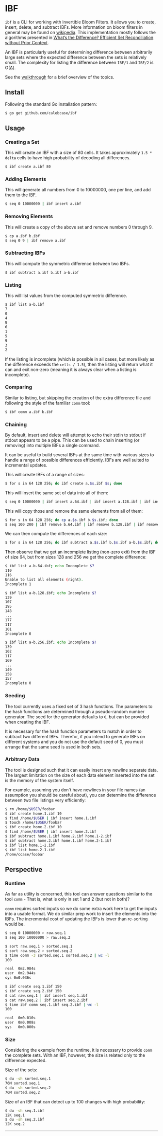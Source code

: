 # IBF

`ibf` is a CLI for working with Invertible Bloom Filters. It allows you to
create, insert, delete, and subtract IBFs. More information on bloom filters in
general may be found on [wikipedia][bloom filters]. This implementation mostly
follows the algorithms presented in [What’s the Difference?  Efficient Set
Reconciliation without Prior Context][whats the difference].

An IBF is particularly useful for determining difference between arbitrarily
large sets where the expected difference between the sets is relatively small.
The complexity for listing the difference between `IBF/1` and `IBF/2` is O(Δ).

See the [walkthrough][walkthrough] for a brief overview of the topics.

## Install

Following the standard Go installation pattern:

```bash
$ go get github.com/calebcase/ibf
```

## Usage

### Creating a Set

This will create an IBF with a size of 80 cells. It takes approximately `1.5 *
delta` cells to have high probability of decoding all differences.

```bash
$ ibf create a.ibf 80
```

### Adding Elements

This will generate all numbers from 0 to 10000000, one per line, and add them
to the IBF.

```bash
$ seq 0 10000000 | ibf insert a.ibf
```

### Removing Elements

This will create a copy of the above set and remove numbers 0 through 9.

```bash
$ cp a.ibf b.ibf
$ seq 0 9 | ibf remove a.ibf
```

### Subtracting IBFs

This will compute the symmetric difference between two IBFs.

```bash
$ ibf subtract a.ibf b.ibf a-b.ibf
```

### Listing

This will list values from the computed symmetric difference.

```bash
$ ibf list a-b.ibf
7
0
4
8
6
1
5
9
3
2
```

If the listing is incomplete (which is possible in all cases, but more likely
as the difference exceeds the `cells / 1.5`), then the listing will return what
it can and exit non-zero (meaning it is always clear when a listing is
incomplete).

### Comparing

Similar to listing, but skipping the creation of the extra difference file and
following the style of the familiar `comm` tool:

```bash
$ ibf comm a.ibf b.ibf
```

### Chaining

By default, insert and delete will attempt to echo their stdin to stdout if
stdout appears to be a pipe. This can be used to chain inserting (or removing)
into multiple IBFs a single command.

It can be useful to build several IBFs at the same time with various sizes to
handle a range of possible differences efficiently. IBFs are well suited to
incremental updates.

This will create IBFs of a range of sizes:

```bash
$ for s in 64 128 256; do ibf create a.$s.ibf $s; done
```

This will insert the same set of data into all of them:

```bash
$ seq 0 10000000 | ibf insert a.64.ibf | ibf insert a.128.ibf | ibf insert a.256.ibf
```

This will copy those and remove the same elements from all of them:

```bash
$ for s in 64 128 256; do cp a.$s.ibf b.$s.ibf; done
$ seq 100 200 | ibf remove b.64.ibf | ibf remove b.128.ibf | ibf remove b.256.ibf
```

We can then compute the differences of each size:

```bash
$ for s in 64 128 256; do ibf subtract a.$s.ibf b.$s.ibf a-b.$s.ibf; done
```

Then observe that we get an incomplete listing (non-zero exit) from the IBF of
size 64, but from sizes 128 and 256 we get the complete difference:

```bash
$ ibf list a-b.64.ibf; echo Incomplete $?
110
116
Unable to list all elements (right).
Incomplete 1
```

```bash
$ ibf list a-b.128.ibf; echo Incomplete $?
139
107
195
148
...
177
117
101
Incomplete 0
```

```bash
$ ibf list a-b.256.ibf; echo Incomplete $?
139
102
117
169
...
149
158
157
Incomplete 0
```

### Seeding

The tool currently uses a fixed set of 3 hash functions. The parameters to the
hash functions are determined through a pseudo-random number generator. The
seed for the generator defaults to `0`, but can be provided when creating the
IBF.

It is necessary for the hash function parameters to match in order to subtract
two different IBFs. Therefor, if you intend to generate IBFs on different
systems and you do not use the default seed of 0, you must arrange that the
same seed is used in both sets.

### Arbitrary Data

The tool is designed such that it can easily insert any newline separate data.
The largest limitation on the size of each data element inserted into the set
is the memory of the system itself.

For example, assuming you don't have newlines in your file names (an assumption
you should be careful about), you can determine the difference between two file
listings very efficiently:

```bash
$ rm /home/$USER/foobar
$ ibf create home.1.ibf 10
$ find /home/$USER | ibf insert home.1.ibf
$ touch /home/$USER/foobar
$ ibf create home.2.ibf 10
$ find /home/$USER | ibf insert home.2.ibf
$ ibf subtract home.1.ibf home.2.ibf home.1-2.ibf
$ ibf subtract home.2.ibf home.1.ibf home.2-1.ibf
$ ibf list home.1-2.ibf
$ ibf list home.2-1.ibf
/home/ccase/foobar
```

## Perspective

### Runtime

As far as utility is concerned, this tool can answer questions similar to the
tool `comm` - That is, what is only in set 1 and 2 (but not in both)?

`comm` requires sorted inputs so we do some extra work here to get the inputs
into a usable format. We do similar prep work to insert the elements into the
IBFs. The incremental cost of updating the IBFs is lower than re-sorting would
be.

```bash
$ seq 0 10000000 > raw.seq.1 
$ seq 100 10000000 > raw.seq.2
```

```bash
$ sort raw.seq.1 > sorted.seq.1
$ sort raw.seq.2 > sorted.seq.2
$ time comm -3 sorted.seq.1 sorted.seq.2 | wc -l
100

real  0m2.984s
user  0m2.944s
sys 0m0.036s
```

```bash
$ ibf create seq.1.ibf 150
$ ibf create seq.2.ibf 150
$ cat raw.seq.1 | ibf insert seq.1.ibf
$ cat raw.seq.2 | ibf insert seq.2.ibf
$ time ibf comm seq.1.ibf seq.2.ibf | wc -l
100

real  0m0.010s
user  0m0.008s
sys   0m0.000s
```

### Size

Considering the example from the runtime, it is necessary to provide `comm` the
complete sets. With an IBF, however, the size is related only to the difference
expected.

Size of the sets:

```bash
$ du -sh sorted.seq.1
76M sorted.seq.1
$ du -sh sorted.seq.2
76M sorted.seq.2
```

Size of an IBF that can detect up to 100 changes with high probability:

```bash
$ du -sh seq.1.ibf
12K seq.1
$ du -sh seq.2.ibf
12K seq.2
```

---

[bloom filters]: https://en.wikipedia.org/wiki/Bloom_filter
[whats the difference]: https://www.ics.uci.edu/~eppstein/pubs/EppGooUye-SIGCOMM-11.pdf
[walkthrough]: walkthrough.md

